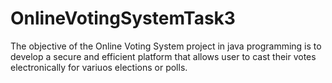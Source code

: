# OnlineVotingSystemTask3
The objective of the Online Voting System project in java programming is to develop a secure and efficient platform that allows user to cast their votes electronically for variuos elections or polls.
